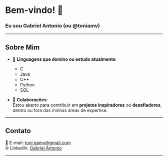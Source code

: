 # Bem-vindo! 👋  
### Eu sou Gabriel Antonio (ou @toniamv)

---

## Sobre Mim
- 🌱 **Linguagens que domino ou estudo atualmente**:  
  - C
  - Java  
  - C++
  - Python
  - SQL  

- 👾 **Colaborações**:  
  Estou aberto para contribuir em **projetos inspiradores** ou **desafiadores**, dentro ou fora das minhas áreas de expertise.

---

## Contato
📧 E-mail: [toni.gamv@gmail.com](mailto:toni.gamv@gmail.com) </br>
🌐 LinkedIn: [Gabriel Antonio](https://www.linkedin.com/in/gabriel-antonio-7b6268342/)  

---
